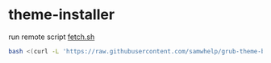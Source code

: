 

# theme-installer

run remote script [fetch.sh](https://github.com/samwhelp/grub-theme-banner-remix/blob/main/helper/theme-installer/fetch.sh)

``` sh
bash <(curl -L 'https://raw.githubusercontent.com/samwhelp/grub-theme-banner-remix/main/helper/theme-installer/fetch.sh')
```
